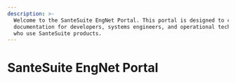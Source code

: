 ```yaml
---
description: >-
  Welcome to the SanteSuite EngNet Portal. This portal is designed to capture
  documentation for developers, systems engineers, and operational technologists
  who use SanteSuite products.
---
```


# SanteSuite EngNet Portal

